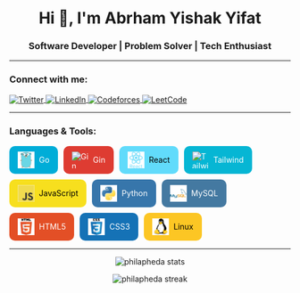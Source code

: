 <h1 align="center">Hi 👋, I'm Abrham Yishak Yifat</h1>
<h3 align="center">Software Developer | Problem Solver | Tech Enthusiast</h3>

---

<h3 align="left">Connect with me:</h3>
<p align="left">
  <a href="https://twitter.com/abrhamyishak" target="_blank">
    <img align="center" src="https://raw.githubusercontent.com/rahuldkjain/github-profile-readme-generator/master/src/images/icons/Social/twitter.svg" alt="Twitter" height="30" width="40" />
  </a>
  <a href="https://linkedin.com/in/abrham yishak yifat" target="_blank">
    <img align="center" src="https://raw.githubusercontent.com/rahuldkjain/github-profile-readme-generator/master/src/images/icons/Social/linked-in-alt.svg" alt="LinkedIn" height="30" width="40" />
  </a>
  <a href="https://codeforces.com/profile/ab_best" target="_blank">
    <img align="center" src="https://raw.githubusercontent.com/rahuldkjain/github-profile-readme-generator/master/src/images/icons/Social/codeforces.svg" alt="Codeforces" height="30" width="40" />
  </a>
  <a href="https://www.leetcode.com/abrhamyishak" target="_blank">
    <img align="center" src="https://raw.githubusercontent.com/rahuldkjain/github-profile-readme-generator/master/src/images/icons/Social/leet-code.svg" alt="LeetCode" height="30" width="40" />
  </a>
</p>

---

<h3 align="left">Languages & Tools:</h3>

<div style="display: flex; flex-wrap: wrap; gap: 10px;">
  
  <div style="background: #00ADD8; color: white; padding: 10px 15px; border-radius: 10px; display: flex; align-items: center;">
    <img src="https://raw.githubusercontent.com/devicons/devicon/master/icons/go/go-original.svg" alt="Go" width="30" height="30" style="margin-right:8px;" />
    Go
  </div>

  <div style="background: #de3c32; color: white; padding: 10px 15px; border-radius: 10px; display: flex; align-items: center;">
    <img src="https://gin-gonic.com/img/logo.png" alt="Gin" width="30" height="30" style="margin-right:8px;" />
    Gin
  </div>
  
  <div style="background: #61DBFB; color: black; padding: 10px 15px; border-radius: 10px; display: flex; align-items: center;">
    <img src="https://raw.githubusercontent.com/devicons/devicon/master/icons/react/react-original-wordmark.svg" alt="React" width="30" height="30" style="margin-right:8px;" />
    React
  </div>

  <div style="background: #06B6D4; color: white; padding: 10px 15px; border-radius: 10px; display: flex; align-items: center;">
    <img src="https://www.vectorlogo.zone/logos/tailwindcss/tailwindcss-icon.svg" alt="Tailwind" width="30" height="30" style="margin-right:8px;" />
    Tailwind
  </div>

  <div style="background: #F7DF1E; color: black; padding: 10px 15px; border-radius: 10px; display: flex; align-items: center;">
    <img src="https://raw.githubusercontent.com/devicons/devicon/master/icons/javascript/javascript-original.svg" alt="JavaScript" width="30" height="30" style="margin-right:8px;" />
    JavaScript
  </div>

  <div style="background: #3776AB; color: white; padding: 10px 15px; border-radius: 10px; display: flex; align-items: center;">
    <img src="https://raw.githubusercontent.com/devicons/devicon/master/icons/python/python-original.svg" alt="Python" width="30" height="30" style="margin-right:8px;" />
    Python
  </div>

  <div style="background: #4479A1; color: white; padding: 10px 15px; border-radius: 10px; display: flex; align-items: center;">
    <img src="https://raw.githubusercontent.com/devicons/devicon/master/icons/mysql/mysql-original-wordmark.svg" alt="MySQL" width="30" height="30" style="margin-right:8px;" />
    MySQL
  </div>


  <div style="background: #E34F26; color: white; padding: 10px 15px; border-radius: 10px; display: flex; align-items: center;">
    <img src="https://raw.githubusercontent.com/devicons/devicon/master/icons/html5/html5-original-wordmark.svg" alt="HTML5" width="30" height="30" style="margin-right:8px;" />
    HTML5
  </div>

  <div style="background: #1572B6; color: white; padding: 10px 15px; border-radius: 10px; display: flex; align-items: center;">
    <img src="https://raw.githubusercontent.com/devicons/devicon/master/icons/css3/css3-original-wordmark.svg" alt="CSS3" width="30" height="30" style="margin-right:8px;" />
    CSS3
  </div>


  <div style="background: #FCC624; color: black; padding: 10px 15px; border-radius: 10px; display: flex; align-items: center;">
    <img src="https://raw.githubusercontent.com/devicons/devicon/master/icons/linux/linux-original.svg" alt="Linux" width="30" height="30" style="margin-right:8px;" />
    Linux
  </div>

</div>


---

<p align="center">
  <img src="https://github-readme-stats.vercel.app/api?username=philapheda&show_icons=true&theme=radical" alt="philapheda stats"/>
</p>

<p align="center">
  <img src="https://github-readme-streak-stats.herokuapp.com/?user=philapheda&theme=radical" alt="philapheda streak"/>
</p>

